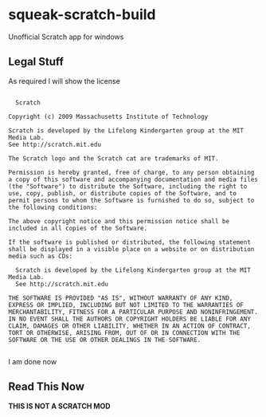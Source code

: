 # squeak-scratch-build
Unofficial Scratch app for windows

## Legal Stuff
As required I will show the license
<pre><code>
  Scratch

Copyright (c) 2009 Massachusetts Institute of Technology

Scratch is developed by the Lifelong Kindergarten group at the MIT Media Lab.
See http://scratch.mit.edu

The Scratch logo and the Scratch cat are trademarks of MIT.

Permission is hereby granted, free of charge, to any person obtaining a copy of this software and accompanying documentation and media files (the "Software") to distribute the Software, including the right to use, copy, publish, or distribute copies of the Software, and to permit persons to whom the Software is furnished to do so, subject to the following conditions:

The above copyright notice and this permission notice shall be included in all copies of the Software.

If the software is published or distributed, the following statement shall be displayed in a visible place on a website or on distribution media such as CDs:

  Scratch is developed by the Lifelong Kindergarten group at the MIT Media Lab.
  See http://scratch.mit.edu

THE SOFTWARE IS PROVIDED "AS IS", WITHOUT WARRANTY OF ANY KIND, EXPRESS OR IMPLIED, INCLUDING BUT NOT LIMITED TO THE WARRANTIES OF MERCHANTABILITY, FITNESS FOR A PARTICULAR PURPOSE AND NONINFRINGEMENT. IN NO EVENT SHALL THE AUTHORS OR COPYRIGHT HOLDERS BE LIABLE FOR ANY CLAIM, DAMAGES OR OTHER LIABILITY, WHETHER IN AN ACTION OF CONTRACT, TORT OR OTHERWISE, ARISING FROM, OUT OF OR IN CONNECTION WITH THE SOFTWARE OR THE USE OR OTHER DEALINGS IN THE SOFTWARE.

</code></pre>
I am done now

## Read This Now
<strong><strong>THIS IS NOT A SCRATCH MOD</strong></strong>
